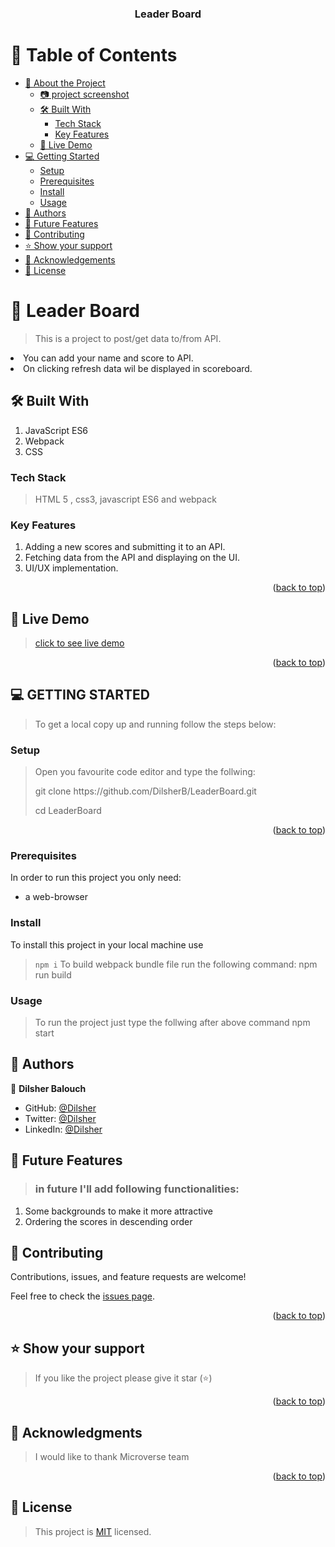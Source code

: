 <a name="readme-top"></a>

<div align="center">

  <h3><b>Leader Board</b></h3>

</div>

<!-- TABLE OF CONTENTS -->

# 📗 Table of Contents

- [📖 About the Project](#about-project)
  - [:camera: project screenshot](#screen-shoot)
  - [🛠 Built With](#built-with)
    - [Tech Stack](#tech-stack)
    - [Key Features](#key-features)
  - [🚀 Live Demo](#live-demo)
- [💻 Getting Started](#getting-started)
  - [Setup](#setup)
  - [Prerequisites](#prerequisites)
  - [Install](#install)
  - [Usage](#usage)
- [👥 Authors](#authors)
- [🔭 Future Features](#future-features)
- [🤝 Contributing](#contributing)
- [⭐️ Show your support](#support)
- [🙏 Acknowledgements](#acknowledgements)
- [📝 License](#license)

<!-- PROJECT DESCRIPTION -->

# 📖 Leader Board <a name="about-project"></a>

> This is a project to post/get data to/from API.
<li>You can add your name and score to API.</li>
<li>On clicking refresh data wil be displayed in scoreboard.</li>

## 🛠 Built With <a name="built-with"> </a>

<ol>
  <li>JavaScript ES6</li>
  <li>Webpack</li>
  <li>CSS</li>
</ol>

### Tech Stack <a name="tech-stack"></a>

> HTML 5 , css3, javascript ES6 and webpack

<!-- Features -->

### Key Features <a name="key-features"></a>

<ol>
  <li>Adding a new scores and submitting it to an API.</li>
  <li>Fetching data from the API and displaying on the UI.</li>
  <li>UI/UX implementation.</li>
</ol>

<p align="right">(<a href="#readme-top">back to top</a>)</p>

<!-- LIVE DEMO -->

## 🚀 Live Demo <a name="live-demo"></a>

> <a href="https://dilsherb.github.io/LeaderBoard/dist/">click to see live demo</a>

<p align="right">(<a href="#readme-top">back to top</a>)</p>

<!-- GETTING STARTED -->

## 💻 GETTING STARTED
> To get a local copy up and running follow the steps below:

### Setup

> Open you favourite code editor and type the follwing:
> <p> git clone https://github.com/DilsherB/LeaderBoard.git</p>
> <p> cd LeaderBoard </p>

<p align="right">(<a href="#readme-top">back to top</a>)</p>

### Prerequisites

In order to run this project you only need:

- a web-browser

### Install

To install this project in your local machine use

> `npm i`
> To build webpack bundle file run the following command:
> npm run build

### Usage

> To run the project just type the follwing after above command
> npm start

<!-- AUTHORS -->

## 👥 Authors <a name="authors"></a>

👤 **Dilsher Balouch**

- GitHub: [@Dilsher](https://github.com/DilsherB)
- Twitter: [@Dilsher](https://twitter.com/_brilliantMindz)
- LinkedIn: [@Dilsher](https://www.linkedin.com/in/brilliantmindz/)

<!-- FUTURE FEATURES -->

## 🔭 Future Features <a name="future-features"></a>

> <h3>in future I'll add following functionalities:</h3>
<ol>
  <li> Some backgrounds to make it more attractive </li>
  <li> Ordering the scores in descending order </li>
</ol>

## 🤝 Contributing <a name="contributing"></a>

Contributions, issues, and feature requests are welcome!

Feel free to check the [issues page](https://github.com/DilsherB/LeaderBoard/issues).

<p align="right">(<a href="#readme-top">back to top</a>)</p>
<!-- SUPPORT -->

## ⭐️ Show your support <a name="support"></a>

> If you like the project please give it star (⭐️)

<p align="right">(<a href="#readme-top">back to top</a>)</p>

<!-- ACKNOWLEDGEMENTS -->

## 🙏 Acknowledgments <a name="acknowledgements"></a>

> I would like to thank Microverse team

<p align="right">(<a href="#readme-top">back to top</a>)</p>

## 📝 License <a name="license"></a>

> This project is [MIT](./LICENSE) licensed.
